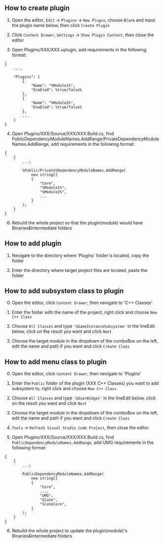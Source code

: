 ## How to create plugin

1. Open the editor, `Edit` -> `Plugins` -> `New Plugin`, choose `Blank` and input the plugin name below, then click `Create Plugin`

2. Click `Content Drawer`, `Settings` -> `Show Plugin Content`, then close the editor

3. Open Plugins/XXX/XXX.uplugin, add requirements in the following format:
```
{
	...,

    "Plugins": [
        {
            "Name": "%Module1%",
            "Enabled": %true/false%
        },
        {
            "Name": "%Module2%",
            "Enabled": %true/false%
        },
        ...
    ]
}
```

4. Open Plugins/XXX/Source/XXX/XXX.Build.cs, find PublicDependencyModuleNames.AddRange/PrivateDependencyModuleNames.AddRange, add requirements in the following format:
```
{
    {
        ...;

		%Public/Private%DependencyModuleNames.AddRange(
			new string[]
			{
				"Core",
                "%Module1%",
                "%Module2%",
                ...
			}
		);
	}
}
```

6. Rebuild the whole project so that the plugin(module) would have Binaries&Intermediate folders


## How to add plugin

1. Nevigate to the directory where 'Plugins' folder is located, copy the folder

2. Enter the directory where target project files are located, paste the folder


## How to add subsystem class to plugin

0. Open the editor, click `Content Drawer`, then nevigate to 'C++ Classes'

1. Enter the folder with the name of the project, right click and choose `New C++ Class`

2. Choose `All Classes` and type `'UGameInstanceSubsystem'` in the lineEdit below, click on the result you want and click `Next`

3. Choose the target module in the dropdown of the comboBox on the left, edit the name and path if you want and click `Create Class`


## How to add menu class to plugin

0. Open the editor, click `Content Drawer`, then nevigate to 'Plugins'

1. Enter the `Public` folder of the plugin (XXX C++ Classes) you want to add subsystem to, right click and choose `New C++ Class`

2. Choose `All Classes` and type `'UUserWidget'` in the lineEdit below, click on the result you want and click `Next`

3. Choose the target module in the dropdown of the comboBox on the left, edit the name and path if you want and click `Create Class`

4. `Tools` -> `Refresh Visual Studio Code Project`, then close the editor

5. Open Plugins/XXX/Source/XXX/XXX.Build.cs, find `PublicDependencyModuleNames.AddRange`, add UMG requirements in the following format:
```
{
    {
        ...;

		PublicDependencyModuleNames.AddRange(
			new string[]
			{
				"Core",
                ...,
				"UMG",
				"Slate",
				"SlateCore",
			}
		);
	}
}
```

6. Rebuild the whole project to update the plugin(module)'s Binaries&Intermediate folders